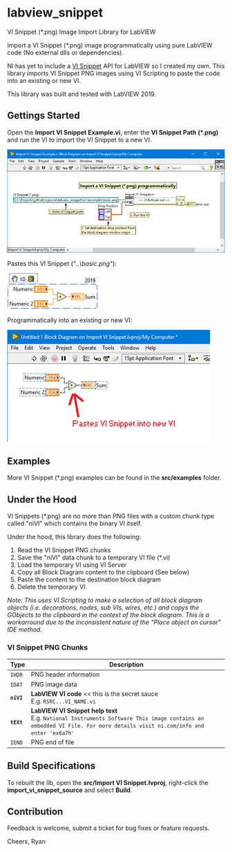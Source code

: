 # labview_snippet
VI Snippet (\*.png) Image Import Library for LabVIEW

Import a VI Snippet (\*.png) image programmatically using pure LabVIEW code (No external dlls or dependencies).

NI has yet to include a [VI Snippet](http://www.ni.com/tutorial/9330/en/) API for LabVIEW so I created my own. 
This library imports VI Snippet PNG images using VI Scripting to paste the code into an existing or new VI.

This library was built and tested with LabVIEW 2019.

## Gettings Started
Open the **Import VI Snippet Example.vi**, enter the **VI Snippet Path (\*.png)** and run
the VI to import the VI Snippet to a new VI.

![Import VI Snippet](docs/ImportVISnippet.png)

Pastes this VI Snippet ("*..\basic.png*"):

![Basic VI Snippet](src/examples/basic.png)

Programmatically into an existing or new VI:

![Basic VI Snippet Example](docs/BasicVISnippet.png)

## Examples
More VI Snippet (\*.png) examples can be found in the **src/examples** folder.

## Under the Hood
VI Snippets (\*.png) are no more than PNG files with a custom chunk 
type called "niVI" which contains the binary VI itself. 

Under the hood, this library does the following:
1. Read the VI Snippet PNG chunks
2. Save the "niVI" data chunk to a temporary VI file (\*.vi)
3. Load the temporary VI using VI Server
4. Copy all Block Diagram content to the clipboard (See below)
5. Paste the content to the destination block diagram
6. Delete the temporary VI.

*Note: This uses VI Scripting to make a selection of all block diagram
objects (i.e. decorations, nodes, sub VIs, wires, etc.) and copys the 
GObjects to the clipboard in the context of the block diagram.
This is a workarround due to the inconsistent nature of the
"Place object on cursor" IDE method.*

 ### VI Snippet PNG Chunks

| Type | Description |
| --- | --- |
| `IHDR` | PNG header information |
| `IDAT` | PNG image data |
| **`niVI`** | **LabVIEW VI code** << this is the secret sauce<br>E.g. `RSRC...VI_NAME.vi` |
| **`tEXt`** | **LabVIEW VI Snippet help text**<br>E.g. `National Instruments Software This image contains an embedded VI File. For more details visit ni.com/info and enter 'ex6a7h'` |
| `IEND` | PNG end of file |

## Build Specifications
To rebuilt the llb, open the **src/Import VI Snippet.lvproj**, right-click 
the **import_vi_snippet_source** and select **Build**.

## Contribution
Feedback is welcome, submit a ticket for bug fixes or feature requests.

Cheers,
Ryan
